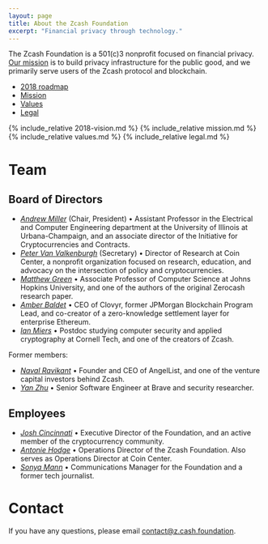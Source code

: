 ```yaml
---
layout: page
title: About the Zcash Foundation
excerpt: "Financial privacy through technology."
---
```


The Zcash Foundation is a 501(c)3 nonprofit focused on financial privacy. [Our mission](mission) is to build privacy infrastructure for the public good, and we primarily serve users of the Zcash protocol and blockchain.

- [2018 roadmap](#roadmap)
- [Mission](#mission)
- [Values](#values)
- [Legal](#legal)

{% include_relative 2018-vision.md %}
{% include_relative mission.md %}
{% include_relative values.md %}
{% include_relative legal.md %}

# Team
## Board of Directors

- [_Andrew Miller_](https://soc1024.com/) (Chair, President) • Assistant Professor in the Electrical and Computer Engineering department at the University of Illinois at Urbana-Champaign, and an associate director of the Initiative for Cryptocurrencies and Contracts.
- [_Peter Van Valkenburgh_](http://www.petervv.com/) (Secretary) • Director of Research at Coin Center, a nonprofit organization focused on research, education, and advocacy on the intersection of policy and cryptocurrencies.
- [_Matthew Green_](https://isi.jhu.edu/~mgreen/) • Associate Professor of Computer Science at Johns Hopkins University, and one of the authors of the original Zerocash research paper.
- [_Amber Baldet_](http://www.amberbaldet.com/) • CEO of Clovyr, former JPMorgan Blockchain Program Lead, and co-creator of a zero-knowledge settlement layer for enterprise Ethereum.
- [_Ian Miers_](https://cs.jhu.edu/~imiers/) • Postdoc studying computer security and applied cryptography at Cornell Tech, and one of the creators of Zcash.

Former members:

- [_Naval Ravikant_](https://angel.co/naval) • Founder and CEO of AngelList, and one of the venture capital investors behind Zcash.
- [_Yan Zhu_](https://diracdeltas.github.io/) • Senior Software Engineer at Brave and security researcher.

## Employees

- [_Josh Cincinnati_](https://twitter.com/acityinohio) • Executive Director of the Foundation, and an active member of the cryptocurrency community.
- [_Antonie Hodge_](https://twitter.com/antoniehodge) • Operations Director of the Zcash Foundation. Also serves as Operations Director at Coin Center.
- [_Sonya Mann_](https://twitter.com/sonyaellenmann) • Communications Manager for the Foundation and a former tech journalist.

# Contact
If you have any questions, please email [contact@z.cash.foundation](mailto:contact@z.cash.foundation).
